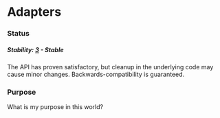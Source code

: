 # Adapters
### Status

##### Stability: [3](http://nodejs.org/api/documentation.html#documentation_stability_index) - Stable

The API has proven satisfactory, but cleanup in the underlying code may cause minor changes.  Backwards-compatibility is guaranteed.

### Purpose

What is my purpose in this world?


<docmeta name="uniqueID" value="Adapters83669">
<docmeta name="displayName" value="Adapters">